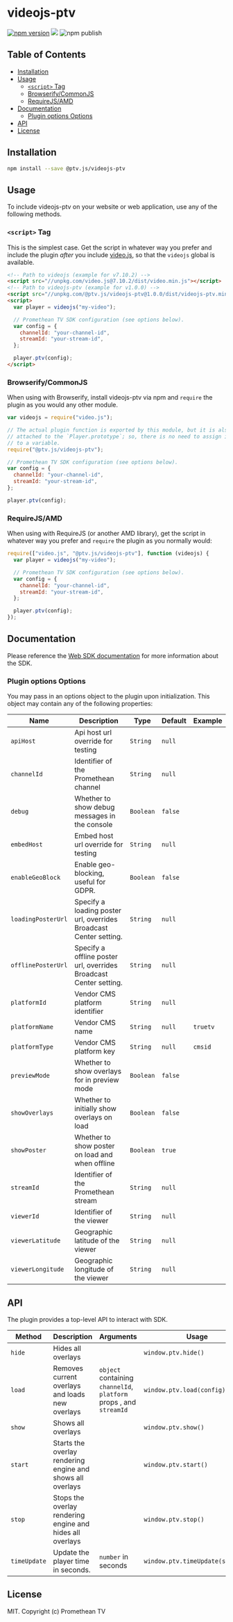 # videojs-ptv

[![npm version](https://badge.fury.io/js/%40ptv.js%2Fvideojs-ptv.svg)](https://badge.fury.io/js/%40ptv.js%2Fvideojs-ptv)
[![](https://data.jsdelivr.com/v1/package/npm/@ptv.js/videojs-ptv/badge)](https://www.jsdelivr.com/package/npm/@ptv.js/videojs-ptv)
![npm publish](https://github.com/PrometheanTV/videojs-ptv/workflows/npm%20publish/badge.svg)

## Table of Contents

<!-- START doctoc generated TOC please keep comment here to allow auto update -->
<!-- DON'T EDIT THIS SECTION, INSTEAD RE-RUN doctoc TO UPDATE -->

- [Installation](#installation)
- [Usage](#usage)
  - [`<script>` Tag](#script-tag)
  - [Browserify/CommonJS](#browserifycommonjs)
  - [RequireJS/AMD](#requirejsamd)
- [Documentation](#documentation)
  - [Plugin options Options](#plugin-options-options)
- [API](#api)
- [License](#license)

<!-- END doctoc generated TOC please keep comment here to allow auto update -->

## Installation

```sh
npm install --save @ptv.js/videojs-ptv
```

## Usage

To include videojs-ptv on your website or web application, use any of the following methods.

### `<script>` Tag

This is the simplest case. Get the script in whatever way you prefer and include the plugin _after_ you include [video.js][videojs], so that the `videojs` global is available.

```html
<!-- Path to videojs (example for v7.10.2) -->
<script src="//unpkg.com/video.js@7.10.2/dist/video.min.js"></script>
<!-- Path to videojs-ptv (example for v1.0.0) -->
<script src="//unpkg.com/@ptv.js/videojs-ptv@1.0.0/dist/videojs-ptv.min.js"></script>
<script>
  var player = videojs("my-video");

  // Promethean TV SDK configuration (see options below).
  var config = {
    channelId: "your-channel-id",
    streamId: "your-stream-id",
  };

  player.ptv(config);
</script>
```

### Browserify/CommonJS

When using with Browserify, install videojs-ptv via npm and `require` the plugin as you would any other module.

```js
var videojs = require("video.js");

// The actual plugin function is exported by this module, but it is also
// attached to the `Player.prototype`; so, there is no need to assign it
// to a variable.
require("@ptv.js/videojs-ptv");

// Promethean TV SDK configuration (see options below).
var config = {
  channelId: "your-channel-id",
  streamId: "your-stream-id",
};

player.ptv(config);
```

### RequireJS/AMD

When using with RequireJS (or another AMD library), get the script in whatever way you prefer and `require` the plugin as you normally would:

```js
require(["video.js", "@ptv.js/videojs-ptv"], function (videojs) {
  var player = videojs("my-video");

  // Promethean TV SDK configuration (see options below).
  var config = {
    channelId: "your-channel-id",
    streamId: "your-stream-id",
  };

  player.ptv(config);
});
```

## Documentation

Please reference the [Web SDK documentation](https://docs.promethean.tv/developer-sdk/integration-guide-web) for more information about the SDK.

### Plugin options Options

You may pass in an options object to the plugin upon initialization. This object may contain any of the following properties:

| Name               | Description                                                       | Type      | Default | Example  |
| ------------------ | ----------------------------------------------------------------- | --------- | ------- | -------- |
| `apiHost`          | Api host url override for testing                                 | `String`  | `null`  |          |
| `channelId`        | Identifier of the Promethean channel                              | `String`  | `null`  |          |
| `debug`            | Whether to show debug messages in the console                     | `Boolean` | `false` |          |
| `embedHost`        | Embed host url override for testing                               | `String`  | `null`  |          |
| `enableGeoBlock`   | Enable geo-blocking, useful for GDPR.                             | `Boolean` | `false` |          |
| `loadingPosterUrl` | Specify a loading poster url, overrides Broadcast Center setting. | `String`  | `null`  |          |
| `offlinePosterUrl` | Specify a offline poster url, overrides Broadcast Center setting. | `String`  | `null`  |          |
| `platformId`       | Vendor CMS platform identifier                                    | `String`  | `null`  |          |
| `platformName`     | Vendor CMS name                                                   | `String`  | `null`  | `truetv` |
| `platformType`     | Vendor CMS platform key                                           | `String`  | `null`  | `cmsid`  |
| `previewMode`      | Whether to show overlays for in preview mode                      | `Boolean` | `false` |          |
| `showOverlays`     | Whether to initially show overlays on load                        | `Boolean` | `false` |          |
| `showPoster`       | Whether to show poster on load and when offline                   | `Boolean` | `true`  |          |
| `streamId`         | Identifier of the Promethean stream                               | `String`  | `null`  |          |
| `viewerId`         | Identifier of the viewer                                          | `String`  | `null`  |          |
| `viewerLatitude`   | Geographic latitude of the viewer                                 | `String`  | `null`  |          |
| `viewerLongitude`  | Geographic longitude of the viewer                                | `String`  | `null`  |          |

## API

The plugin provides a top-level API to interact with SDK.

| Method       | Description                                                | Arguments                                                          | Usage                            |
| ------------ | ---------------------------------------------------------- | ------------------------------------------------------------------ | -------------------------------- |
| `hide`       | Hides all overlays                                         |                                                                    | `window.ptv.hide()`              |
| `load`       | Removes current overlays and loads new overlays            | `object` containing `channelId`, `platform` props , and `streamId` | `window.ptv.load(config)`        |
| `show`       | Shows all overlays                                         |                                                                    | `window.ptv.show()`              |
| `start`      | Starts the overlay rendering engine and shows all overlays |                                                                    | `window.ptv.start()`             |
| `stop`       | Stops the overlay rendering engine and hides all overlays  |                                                                    | `window.ptv.stop()`              |
| `timeUpdate` | Update the player time in seconds.                         | `number` in seconds                                                | `window.ptv.timeUpdate(seconds)` |

## License

MIT. Copyright (c) Promethean TV

[videojs]: http://videojs.com/

